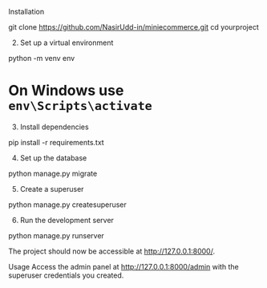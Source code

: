 Installation

git clone https://github.com/NasirUdd-in/miniecommerce.git
cd yourproject

2. Set up a virtual environment

python -m venv env

# On Windows use `env\Scripts\activate`

3. Install dependencies

pip install -r requirements.txt

4. Set up the database

python manage.py migrate

5. Create a superuser

python manage.py createsuperuser

6. Run the development server

python manage.py runserver

The project should now be accessible at http://127.0.0.1:8000/.

Usage
Access the admin panel at http://127.0.0.1:8000/admin with the superuser credentials you created.
